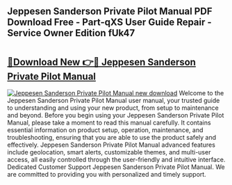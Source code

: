 ## Jeppesen Sanderson Private Pilot Manual PDF Download Free - Part-qXS User Guide Repair - Service Owner Edition fUk47

# <h2><a href="http://bc48479.oget.top/?id=Jeppesen+Sanderson+Private+Pilot+Manual">🔗Download New 👉🔴 Jeppesen Sanderson Private Pilot Manual</a></h2>

[![Jeppesen Sanderson Private Pilot Manual new download](https://i.imgur.com/5g1atiW.png)](http://bc48479.oget.top/?id=Jeppesen+Sanderson+Private+Pilot+Manual)
Welcome to the Jeppesen Sanderson Private Pilot Manual user manual, your trusted guide to understanding and using your new product, from setup to maintenance and beyond. Before you begin using your Jeppesen Sanderson Private Pilot Manual, please take a moment to read this manual carefully. It contains essential information on product setup, operation, maintenance, and troubleshooting, ensuring that you are able to use the product safely and effectively. Jeppesen Sanderson Private Pilot Manual advanced features include geolocation, smart alerts, customizable themes, and multi-user access, all easily controlled through the user-friendly and intuitive interface. Dedicated Customer Support Jeppesen Sanderson Private Pilot Manual. We are committed to providing you with personalized and timely support.
